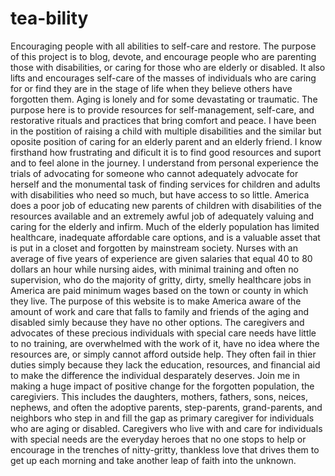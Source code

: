 # tea-bility
Encouraging people with all abilities to self-care and restore.
The purpose of this project is to blog, devote, and encourage people who are parenting those with disabilities, or caring for those who are elderly or disabled. It also lifts and encourages self-care of the masses of individuals who are caring for or find they are in the stage of life when they believe others have forgotten them. Aging is lonely and for some devastating or traumatic. The purpose here is to provide resources for self-management, self-care, and restorative rituals and practices that bring comfort and peace.
I have been in the postition of raising a child with multiple disabilities and the similar but oposite position of caring for an elderly parent and an elderly friend.
I know firsthand how frustrating and dificult it is to find good resources and suport and to feel alone in the journey.
I understand from personal experience the trials of advocating for someone who cannot adequately advocate for herself and the monumental task of finding services for children and adults with disabilities who need so much, but have access to so little. 
America does a poor job of educating new parents of children with disabilities of the resources available and an extremely awful job of adequately valuing and caring for the elderly and infirm. 
Much of the elderly population has limited healthcare, inadequate affordable care options, and is a valuable asset that is put in a closet and forgotten by mainstream society. 
Nurses with an average of five years of experience are given salaries that equal 40 to 80 dollars an hour while nursing aides, with minimal training and often no supervision, who do the majority of gritty, dirty, smelly healthcare jobs in America are paid minimum wages based on the town or county in which they live.
The purpose of this website is to make America aware of the amount of work and care that falls to family and friends of the aging and disabled simly because they have no other options. The caregivers and advocates of these precious individuals with special care needs have little to no training, are overwhelmed with the work of it, have no idea where the resources are, or simply cannot afford outside help. They often fail in thier duties simply because they lack the education, resources, and financial aid to make the difference the individual desparately deserves.
Join me in making a huge impact of positive change for the forgotten population, the caregiviers. This includes the daughters, mothers, fathers, sons, neices, nephews, and often the adoptive parents, step-parents, grand-parents, and neighbors who step in and fill the gap as primary caregiver for individuals who are aging or disabled. Caregivers who live with and care for individuals with special needs are the everyday heroes that no one stops to help or encourage in the trenches of nitty-gritty, thankless love that drives them to get up each morning and take another leap of faith into the unknown.
